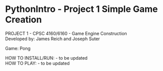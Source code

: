 # PythonIntro - Project 1 Simple Game Creation
PROJECT 1 - CPSC 4160/6160 - Game Engine Construction <br />
Developed by: James Reich and Joseph Suter <br />

Game: Pong <br />

HOW TO INSTALL/RUN: - to be updated <br />
HOW TO PLAY: - to be updated 
